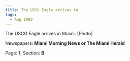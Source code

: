 ```yaml
---  
title: The USCG Eagle arrives in  
tags:  
  - Aug 1980  
---  
```

  
The USCG Eagle arrives in Miami. [Photo]  
  
Newspapers: **Miami Morning News or The Miami Herald**  
  
Page: **1**, Section: **B** 
